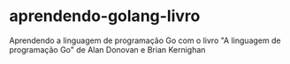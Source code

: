 # aprendendo-golang-livro
Aprendendo a linguagem de programação Go com o livro "A linguagem de programação Go" de Alan Donovan e Brian Kernighan
